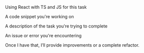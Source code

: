 Using React with TS and JS for this task 

A code snippet you're working on

A description of the task you're trying to complete

An issue or error you're encountering

Once I have that, I’ll provide improvements or a complete refactor.
